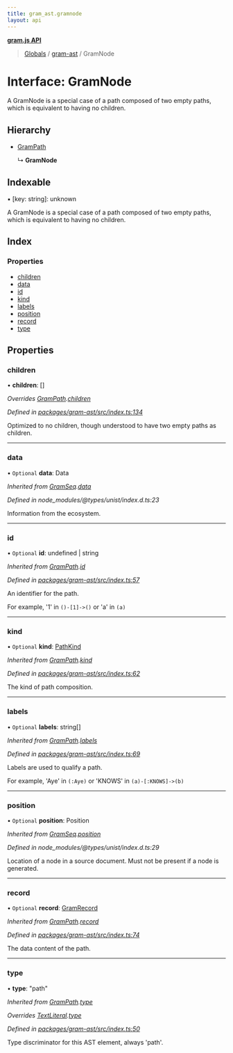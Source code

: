 ```yaml
---
title: gram_ast.gramnode
layout: api
---
```


**[gram.js API](../README.md)**

> [Globals](../globals.md) / [gram-ast](../modules/gram_ast.md) / GramNode

# Interface: GramNode

A GramNode is a special case of a path composed of two
empty paths, which is equivalent to having no children.

## Hierarchy

* [GramPath](gram_ast.grampath.md)

  ↳ **GramNode**

## Indexable

▪ [key: string]: unknown

A GramNode is a special case of a path composed of two
empty paths, which is equivalent to having no children.

## Index

### Properties

* [children](gram_ast.gramnode.md#children)
* [data](gram_ast.gramnode.md#data)
* [id](gram_ast.gramnode.md#id)
* [kind](gram_ast.gramnode.md#kind)
* [labels](gram_ast.gramnode.md#labels)
* [position](gram_ast.gramnode.md#position)
* [record](gram_ast.gramnode.md#record)
* [type](gram_ast.gramnode.md#type)

## Properties

### children

•  **children**: []

*Overrides [GramPath](gram_ast.grampath.md).[children](gram_ast.grampath.md#children)*

*Defined in [packages/gram-ast/src/index.ts:134](https://github.com/gram-data/gram-js/blob/4926192/packages/gram-ast/src/index.ts#L134)*

Optimized to no children, though understood
to have two empty paths as children.

___

### data

• `Optional` **data**: Data

*Inherited from [GramSeq](gram_ast.gramseq.md).[data](gram_ast.gramseq.md#data)*

*Defined in node_modules/@types/unist/index.d.ts:23*

Information from the ecosystem.

___

### id

• `Optional` **id**: undefined \| string

*Inherited from [GramPath](gram_ast.grampath.md).[id](gram_ast.grampath.md#id)*

*Defined in [packages/gram-ast/src/index.ts:57](https://github.com/gram-data/gram-js/blob/4926192/packages/gram-ast/src/index.ts#L57)*

An identifier for the path.

For example, '1' in `()-[1]->()` or 'a' in `(a)`

___

### kind

• `Optional` **kind**: [PathKind](../modules/gram_ast.md#pathkind)

*Inherited from [GramPath](gram_ast.grampath.md).[kind](gram_ast.grampath.md#kind)*

*Defined in [packages/gram-ast/src/index.ts:62](https://github.com/gram-data/gram-js/blob/4926192/packages/gram-ast/src/index.ts#L62)*

The kind of path composition.

___

### labels

• `Optional` **labels**: string[]

*Inherited from [GramPath](gram_ast.grampath.md).[labels](gram_ast.grampath.md#labels)*

*Defined in [packages/gram-ast/src/index.ts:69](https://github.com/gram-data/gram-js/blob/4926192/packages/gram-ast/src/index.ts#L69)*

Labels are used to qualify a path.

For example, 'Aye' in `(:Aye)` or 'KNOWS' in `(a)-[:KNOWS]->(b)`

___

### position

• `Optional` **position**: Position

*Inherited from [GramSeq](gram_ast.gramseq.md).[position](gram_ast.gramseq.md#position)*

*Defined in node_modules/@types/unist/index.d.ts:29*

Location of a node in a source document.
Must not be present if a node is generated.

___

### record

• `Optional` **record**: [GramRecord](../modules/gram_ast.md#gramrecord)

*Inherited from [GramPath](gram_ast.grampath.md).[record](gram_ast.grampath.md#record)*

*Defined in [packages/gram-ast/src/index.ts:74](https://github.com/gram-data/gram-js/blob/4926192/packages/gram-ast/src/index.ts#L74)*

The data content of the path.

___

### type

•  **type**: \"path\"

*Inherited from [GramPath](gram_ast.grampath.md).[type](gram_ast.grampath.md#type)*

*Overrides [TextLiteral](gram_ast.textliteral.md).[type](gram_ast.textliteral.md#type)*

*Defined in [packages/gram-ast/src/index.ts:50](https://github.com/gram-data/gram-js/blob/4926192/packages/gram-ast/src/index.ts#L50)*

Type discriminator for this AST element, always 'path'.
